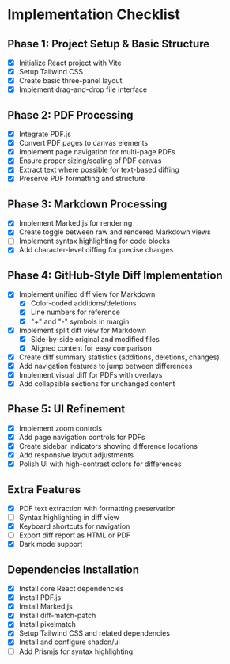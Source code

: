 # Implementation Checklist

## Phase 1: Project Setup & Basic Structure
- [x] Initialize React project with Vite
- [x] Setup Tailwind CSS
- [x] Create basic three-panel layout
- [x] Implement drag-and-drop file interface

## Phase 2: PDF Processing
- [x] Integrate PDF.js
- [x] Convert PDF pages to canvas elements
- [x] Implement page navigation for multi-page PDFs
- [x] Ensure proper sizing/scaling of PDF canvas
- [x] Extract text where possible for text-based diffing
- [x] Preserve PDF formatting and structure

## Phase 3: Markdown Processing
- [x] Implement Marked.js for rendering
- [x] Create toggle between raw and rendered Markdown views
- [ ] Implement syntax highlighting for code blocks
- [x] Add character-level diffing for precise changes

## Phase 4: GitHub-Style Diff Implementation
- [x] Implement unified diff view for Markdown
  - [x] Color-coded additions/deletions
  - [x] Line numbers for reference
  - [x] "+" and "-" symbols in margin
- [x] Implement split diff view for Markdown
  - [x] Side-by-side original and modified files
  - [x] Aligned content for easy comparison
- [x] Create diff summary statistics (additions, deletions, changes)
- [x] Add navigation features to jump between differences
- [x] Implement visual diff for PDFs with overlays
- [x] Add collapsible sections for unchanged content

## Phase 5: UI Refinement
- [x] Implement zoom controls
- [x] Add page navigation controls for PDFs
- [x] Create sidebar indicators showing difference locations
- [x] Add responsive layout adjustments
- [x] Polish UI with high-contrast colors for differences

## Extra Features
- [x] PDF text extraction with formatting preservation
- [ ] Syntax highlighting in diff view
- [x] Keyboard shortcuts for navigation
- [ ] Export diff report as HTML or PDF
- [x] Dark mode support

## Dependencies Installation
- [x] Install core React dependencies
- [x] Install PDF.js
- [x] Install Marked.js
- [x] Install diff-match-patch
- [x] Install pixelmatch
- [x] Setup Tailwind CSS and related dependencies
- [x] Install and configure shadcn/ui
- [ ] Add Prismjs for syntax highlighting 